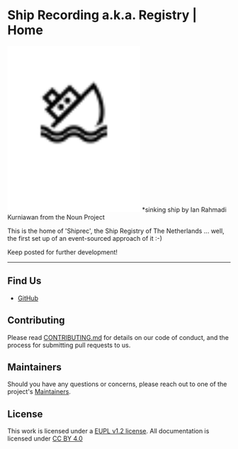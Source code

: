 # Ship Recording a.k.a. Registry | Home

<img src="docs/img/noun_sinking_ship_2463514.svg" width="300">
*sinking ship by Ian Rahmadi Kurniawan from the Noun Project

This is the home of 'Shiprec', the Ship Registry of The Netherlands ... well, the first set up of an event-sourced approach of it :-)

Keep posted for further development!



---

## Find Us

* [GitHub](https://github.com/marcvanandel/shiprec-home)

## Contributing

Please read [CONTRIBUTING.md](CONTRIBUTING.md) for details on our code of conduct, and the process for submitting pull requests to us.

## Maintainers <a name="maintainers"></a>

Should you have any questions or concerns, please reach out to one of the project's [Maintainers](./MAINTAINERS.md).

## License

This work is licensed under a [EUPL v1.2 license](./LICENSE.md). All documentation is licensed under [CC BY 4.0](https://creativecommons.org/licenses/by/4.0/)
